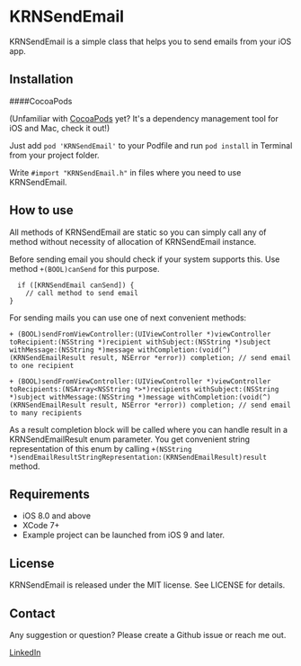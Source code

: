 KRNSendEmail
===============

KRNSendEmail is a simple class that helps you to send emails from your iOS app.


## Installation
####CocoaPods

(Unfamiliar with [CocoaPods](http://cocoapods.org/) yet? It's a dependency management tool for iOS and Mac, check it out!)

Just add `pod 'KRNSendEmail'` to your Podfile and run `pod install` in Terminal from your project folder.

Write `#import "KRNSendEmail.h"` in files where you need to use KRNSendEmail. 


## How to use
All methods of KRNSendEmail are static so you can simply call any of method without necessity of allocation of KRNSendEmail instance.

Before sending email you should check if your system supports this. Use method `+(BOOL)canSend` for this purpose.

```objc
  if ([KRNSendEmail canSend]) {
    // call method to send email
}
```

For sending mails you can use one of next convenient methods:

```objc
+ (BOOL)sendFromViewController:(UIViewController *)viewController toRecipient:(NSString *)recipient withSubject:(NSString *)subject withMessage:(NSString *)message withCompletion:(void(^)(KRNSendEmailResult result, NSError *error)) completion; // send email to one recipient

+ (BOOL)sendFromViewController:(UIViewController *)viewController toRecipients:(NSArray<NSString *>*)recipients withSubject:(NSString *)subject withMessage:(NSString *)message withCompletion:(void(^)(KRNSendEmailResult result, NSError *error)) completion; // send email to many recipients
```
As a result completion block will be called where you can handle result in a KRNSendEmailResult enum parameter. You get convenient string representation of this enum by calling `+(NSString *)sendEmailResultStringRepresentation:(KRNSendEmailResult)result` method.


## Requirements

* iOS 8.0 and above
* XCode 7+
* Example project can be launched from iOS 9 and later.

## License

KRNSendEmail is released under the MIT license. See LICENSE for details.

## Contact

Any suggestion or question? Please create a Github issue or reach me out.

[LinkedIn](https://www.linkedin.com/in/julian-drapaylo)
